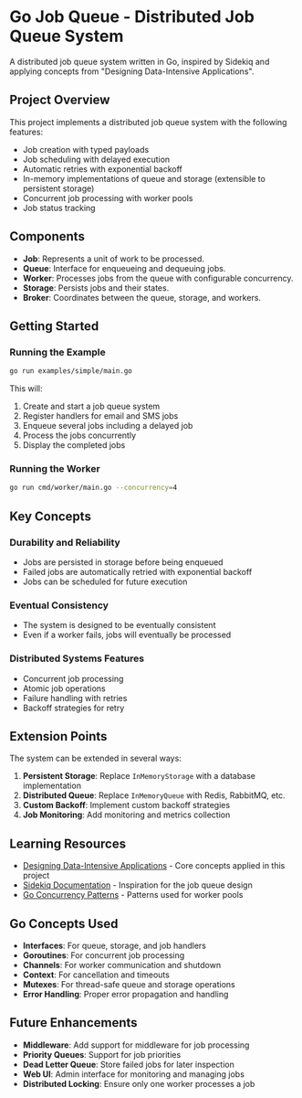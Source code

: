 # Go Job Queue - Distributed Job Queue System

A distributed job queue system written in Go, inspired by Sidekiq and applying concepts from "Designing Data-Intensive Applications".

## Project Overview

This project implements a distributed job queue system with the following features:

- Job creation with typed payloads
- Job scheduling with delayed execution
- Automatic retries with exponential backoff
- In-memory implementations of queue and storage (extensible to persistent storage)
- Concurrent job processing with worker pools
- Job status tracking

## Components

- **Job**: Represents a unit of work to be processed.
- **Queue**: Interface for enqueueing and dequeuing jobs.
- **Worker**: Processes jobs from the queue with configurable concurrency.
- **Storage**: Persists jobs and their states.
- **Broker**: Coordinates between the queue, storage, and workers.

## Getting Started

### Running the Example

```bash
go run examples/simple/main.go
```

This will:
1. Create and start a job queue system
2. Register handlers for email and SMS jobs
3. Enqueue several jobs including a delayed job
4. Process the jobs concurrently
5. Display the completed jobs

### Running the Worker

```bash
go run cmd/worker/main.go --concurrency=4
```

## Key Concepts

### Durability and Reliability

- Jobs are persisted in storage before being enqueued
- Failed jobs are automatically retried with exponential backoff
- Jobs can be scheduled for future execution

### Eventual Consistency

- The system is designed to be eventually consistent
- Even if a worker fails, jobs will eventually be processed

### Distributed Systems Features

- Concurrent job processing
- Atomic job operations
- Failure handling with retries
- Backoff strategies for retry

## Extension Points

The system can be extended in several ways:

1. **Persistent Storage**: Replace `InMemoryStorage` with a database implementation
2. **Distributed Queue**: Replace `InMemoryQueue` with Redis, RabbitMQ, etc.
3. **Custom Backoff**: Implement custom backoff strategies
4. **Job Monitoring**: Add monitoring and metrics collection

## Learning Resources

- [Designing Data-Intensive Applications](https://dataintensive.net/) - Core concepts applied in this project
- [Sidekiq Documentation](https://github.com/sidekiq/sidekiq/wiki) - Inspiration for the job queue design
- [Go Concurrency Patterns](https://blog.golang.org/pipelines) - Patterns used for worker pools

## Go Concepts Used

- **Interfaces**: For queue, storage, and job handlers
- **Goroutines**: For concurrent job processing
- **Channels**: For worker communication and shutdown
- **Context**: For cancellation and timeouts
- **Mutexes**: For thread-safe queue and storage operations
- **Error Handling**: Proper error propagation and handling

## Future Enhancements

- **Middleware**: Add support for middleware for job processing
- **Priority Queues**: Support for job priorities
- **Dead Letter Queue**: Store failed jobs for later inspection
- **Web UI**: Admin interface for monitoring and managing jobs
- **Distributed Locking**: Ensure only one worker processes a job 
